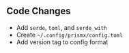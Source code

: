 ## Code Changes

- Add `serde`, `toml`, and `serde_with`
- Create `~/.config/prismx/config.toml`
- Add version tag to config format
